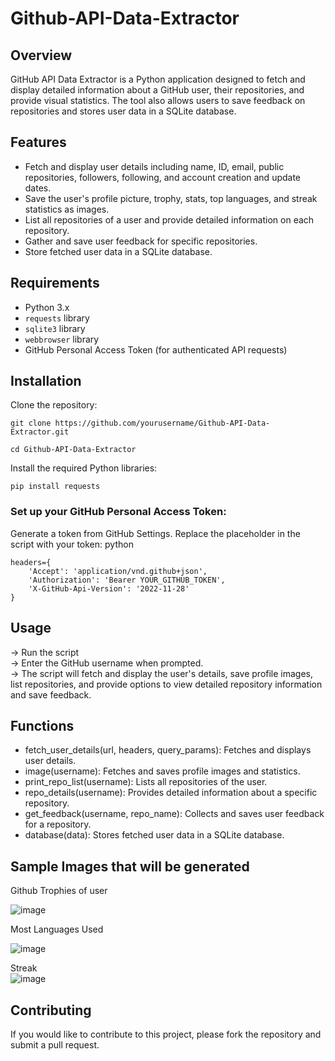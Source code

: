 # Github-API-Data-Extractor
## Overview
GitHub API Data Extractor is a Python application designed to fetch and display detailed information about a GitHub user, their repositories, and provide visual statistics. The tool also allows users to save feedback on repositories and stores user data in a SQLite database.

## Features
+ Fetch and display user details including name, ID, email, public repositories, followers, following, and account creation and update dates.
+ Save the user's profile picture, trophy, stats, top languages, and streak statistics as images.
+ List all repositories of a user and provide detailed information on each repository.
+ Gather and save user feedback for specific repositories.
+ Store fetched user data in a SQLite database.

## Requirements
+ Python 3.x
+ `requests` library
+ `sqlite3` library
+ `webbrowser` library
+ GitHub Personal Access Token (for authenticated API requests)

## Installation
Clone the repository:
```
git clone https://github.com/yourusername/Github-API-Data-Extractor.git
```
```
cd Github-API-Data-Extractor
```
Install the required Python libraries:
```
pip install requests
```

### Set up your GitHub Personal Access Token:
  Generate a token from GitHub Settings.
  Replace the placeholder in the script with your token:
python
```
headers={
    'Accept': 'application/vnd.github+json',
    'Authorization': 'Bearer YOUR_GITHUB_TOKEN',
    'X-GitHub-Api-Version': '2022-11-28'
}
```

## Usage
-> Run the script <br/>
-> Enter the GitHub username when prompted.<br/>
-> The script will fetch and display the user's details, save profile images, list repositories, and provide options to view detailed repository information and save feedback.

## Functions
+ fetch_user_details(url, headers, query_params): Fetches and displays user details.
+ image(username): Fetches and saves profile images and statistics.
+ print_repo_list(username): Lists all repositories of the user.
+ repo_details(username): Provides detailed information about a specific repository.
+ get_feedback(username, repo_name): Collects and saves user feedback for a repository.
+ database(data): Stores fetched user data in a SQLite database.

## Sample Images that will be generated 
Github Trophies of user

![image](https://github.com/Khandelwal05/Github-API-Data-Extractor/assets/114740796/a0903b8f-e66b-44bc-b475-3497cc87b706)

Most Languages Used<br/>

![image](https://github.com/Khandelwal05/Github-API-Data-Extractor/assets/114740796/43c4f2f1-a89c-4ca0-8834-b4073a28f656)

Streak <br/>
![image](https://github.com/Khandelwal05/Github-API-Data-Extractor/assets/114740796/220aa399-69e1-4734-8c3d-8887a914c214)

## Contributing
If you would like to contribute to this project, please fork the repository and submit a pull request.
